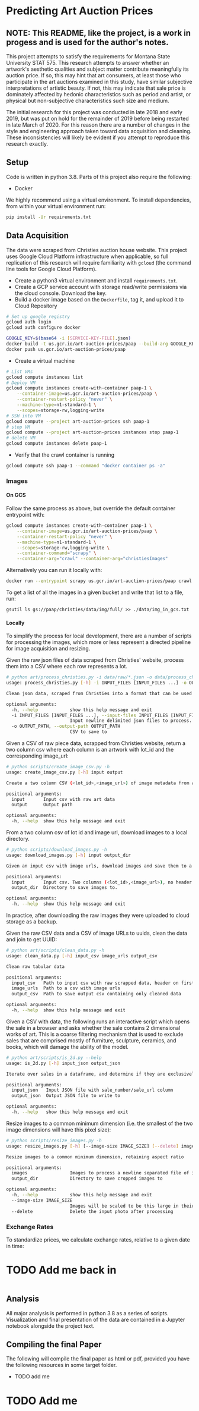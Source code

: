 # Predicting Art Auction Prices

## NOTE: This README, like the project, is a work in progess and is used for the author's notes.

This project attempts to satisfy the requirements for Montana State University
STAT 575. This research attempts to answer whether an artwork's aesthetic
qualities and subject matter contribute meaningfully its auction price. If so,
this may hint that art consumers, at least those who participate in the art
auctions examined in this study, have similar subjective interpretations of
artistic beauty. If not, this may indicate that sale price is dominately
affected by hedonic characteristics such as period and artist, or physical but
non-subjective characteristics such size and medium.

The initial research for this project was conducted in late 2018 and early 2019,
but was put on hold for the remainder of 2019 before being restarted in late
March of 2020. For this reason there are a number of changes in the style and
engineering approach taken toward data acquisition and cleaning. These
inconsistencies will likely be evident if you attempt to reproduce this research
exactly.

## Setup

Code is written in python 3.8. Parts of this project also require the following:

* Docker

We highly recommend using a virtual environment. To install dependencies, from
within your virtual environment run:

```sh
pip install -Ur requirements.txt
```

## Data Acquisition

The data were scraped from Christies auction house website. This project uses
Google Cloud Platform infrastructure when applicable, so full replication of
this research will require familiarity with `gcloud` (the command line tools
for Google Cloud Platform).

* Create a python3 virtual environment and install `requirements.txt`.
* Create a GCP service account with storage read/write permissions via the cloud console. Download the key.
* Build a docker image based on the `Dockerfile`, tag it, and upload it to Cloud Repository

```bash
# Set up google registry
gcloud auth login
gcloud auth configure docker
```

```bash
GOOGLE_KEY=$(base64 -i [SERVICE-KEY-FILE].json)
docker build -t us.gcr.io/art-auction-prices/paap --build-arg GOOGLE_KEY=${GOOGLE_KEY} .
docker push us.gcr.io/art-auction-prices/paap
```

* Create a virtual machine

```bash
# List VMs
gcloud compute instances list
# Deploy VM
gcloud compute instances create-with-container paap-1 \
    --container-image=us.gcr.io/art-auction-prices/paap \
    --container-restart-policy "never" \
    --machine-type=n1-standard-1 \
    --scopes=storage-rw,logging-write
# SSH into VM
gcloud compute --project art-auction-prices ssh paap-1
# stop VM
gcloud compute --project art-auction-prices instances stop paap-1
# delete VM
gcloud compute instances delete paap-1
```

* Verify that the crawl container is running

```bash
gcloud compute ssh paap-1 --command "docker container ps -a"
```

### Images

#### On GCS

Follow the same process as above, but override the default container entrypoint
with:

```bash
gcloud compute instances create-with-container paap-1 \
    --container-image=us.gcr.io/art-auction-prices/paap \
    --container-restart-policy "never" \
    --machine-type=n1-standard-1 \
    --scopes=storage-rw,logging-write \
    --container-command="scrapy" \
    --container-arg="crawl" --container-arg="christiesImages"
```

Alternatively you can run it locally with:

```bash
docker run --entrypoint scrapy us.gcr.io/art-auction-prices/paap crawl christiesImages
```

To get a list of all the images in a given bucket and write that list to a file,
run:

```
gsutil ls gs://paap/christies/data/img/full/ >> ./data/img_in_gcs.txt
```

#### Locally

To simplify the process for local development, there are a number of scripts
for processing the images, which more or less represent a directed pipeline
for image acquisition and resizing.

Given the raw json files of data scraped from Christies' website, process them
into a CSV where each row represents a lot.

```sh
# python art/process_christies.py -i data/raw/*.json -o data/process_christies_output.csv
usage: process_christies.py [-h] -i INPUT_FILES [INPUT_FILES ...] -o OUTPUT_PATH

Clean json data, scraped from Christies into a format that can be used for predictive analytics

optional arguments:
  -h, --help            show this help message and exit
  -i INPUT_FILES [INPUT_FILES ...], --input-files INPUT_FILES [INPUT_FILES ...]
                        Input newline delimited json files to process.
  -o OUTPUT_PATH, --output-path OUTPUT_PATH
                        CSV to save to
```

Given a CSV of raw piece data, scrapped from Christies website, return a two
column csv where each column is an artwork with lot_id and the corresponding
image_url:

```sh
# python scripts/create_image_csv.py -h
usage: create_image_csv.py [-h] input output

Create a two column CSV (<lot_id>,<image_url>) of image metadata from an input CSV of raw art data.

positional arguments:
  input       Input csv with raw art data
  output      Output path

optional arguments:
  -h, --help  show this help message and exit
```

From a two column csv of lot id and image url, download images to a local
directory.

```sh
# python scripts/download_images.py -h
usage: download_images.py [-h] input output_dir

Given an input csv with image urls, download images and save them to a location

positional arguments:
  input       Input csv. Two columns (<lot_id>,<image_url>), no header.
  output_dir  Directory to save images to.

optional arguments:
  -h, --help  show this help message and exit
```

In practice, after downloading the raw images they were uploaded to cloud
storage as a backup.

Given the raw CSV data and a CSV of image URLs to uuids, clean the data and join
to get UUID:

```sh
# python art/scripts/clean_data.py -h
usage: clean_data.py [-h] input_csv image_urls output_csv

Clean raw tabular data

positional arguments:
  input_csv   Path to input csv with raw scrapped data, header on first row
  image_urls  Path to a csv with image urls
  output_csv  Path to save output csv containing only cleaned data

optional arguments:
  -h, --help  show this help message and exit
```

Given a CSV with data, the following runs an interactive script which opens the
sale in a browser and asks whether the sale contains 2 dimensional works of art.
This is a coarse filtering mechanism that is used to exclude sales that are
comprised mostly of furniture, sculpture, ceramics, and books, which will
damage the ability of the model.

```sh
# python art/scripts/is_2d.py --help
usage: is_2d.py [-h] input_json output_json

Iterate over sales in a dataframe, and determine if they are exclusively 2d artwork

positional arguments:
  input_json   Input JSON file with sale_number/sale_url column
  output_json  Output JSON file to write to

optional arguments:
  -h, --help   show this help message and exit
```

Resize images to a common minimum dimension (i.e. the smallest of the two image
dimensions will have this pixel size):

```sh
# python scripts/resize_images.py -h
usage: resize_images.py [-h] [--image-size IMAGE_SIZE] [--delete] images output_dir

Resize images to a common minimum dimension, retaining aspect ratio

positional arguments:
  images                Images to process a newline separated file of image paths. A command like the following should get you started: `find data/img/christies/raw/ -type f -name '*.jpg' > data/img/christies/raw_images.txt`
  output_dir            Directory to save cropped images to

optional arguments:
  -h, --help            show this help message and exit
  --image-size IMAGE_SIZE
                        Images will be scaled to be this large in their minimum dimension, in pixels
  --delete              Delete the input photo after processing
```


### Exchange Rates

To standardize prices, we calculate exchange rates, relative to a given date in
time:

# TODO Add me back in
```sh
```

## Analysis

All major analysis is performed in python 3.8 as a series of scripts.
Visualization and final presentation of the data are contained in a Jupyter
notebook alongside the project text.

## Compiling the final Paper

The following will compile the final paper as html or pdf, provided you have
the following resources in some target folder.

* TODO add me

# TODO Add me
```sh
```
